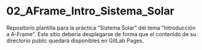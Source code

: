 # 02_AFrame_Intro_Sistema_Solar

Repositorio plantilla para la práctica "Sistema Solar" del tema "Introducción a A-Frame". Este sitio debería desplegarse de forma que el contenido de su directorio public quedará disponibles en GitLab Pages.
